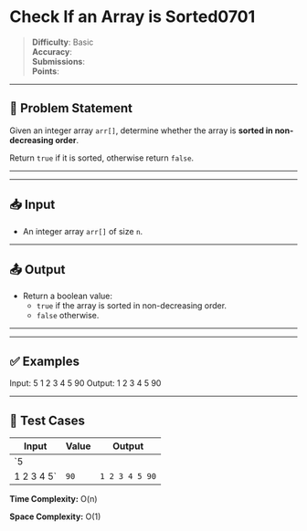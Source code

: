 # Check If an Array is Sorted0701

> **Difficulty**: Basic  
> **Accuracy**:   
> **Submissions**:   
> **Points**: 

---

## 📝 Problem Statement

Given an integer array `arr[]`, determine whether the array is **sorted in non-decreasing order**.

Return `true` if it is sorted, otherwise return `false`.

---

---

## 📥 Input

- An integer array `arr[]` of size `n`.

---

## 📤 Output

- Return a boolean value:
  - `true` if the array is sorted in non-decreasing order.
  - `false` otherwise.

---

---

## ✅ Examples

Input:
5
1 2 3 4 5
90
Output:
1 2 3 4 5 90

---

## 🧪 Test Cases

| Input | Value | Output |
|---|---|---|
| `5
1 2 3 4 5` | `90` | `1 2 3 4 5 90` |

**Time Complexity:** O(n)

**Space Complexity:** O(1)
